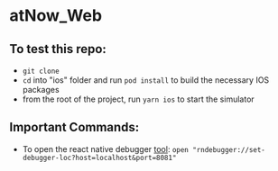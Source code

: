 # atNow_Web

## To test this repo:
- ```git clone```
- ```cd``` into "ios" folder and run ```pod install``` to build the necessary IOS packages
- from the root of the project, run ```yarn ios``` to start the simulator


## Important Commands:
- To open the react native debugger [tool](https://github.com/jhen0409/react-native-debugger/blob/master/docs/getting-started.md): ```open "rndebugger://set-debugger-loc?host=localhost&port=8081" ```

